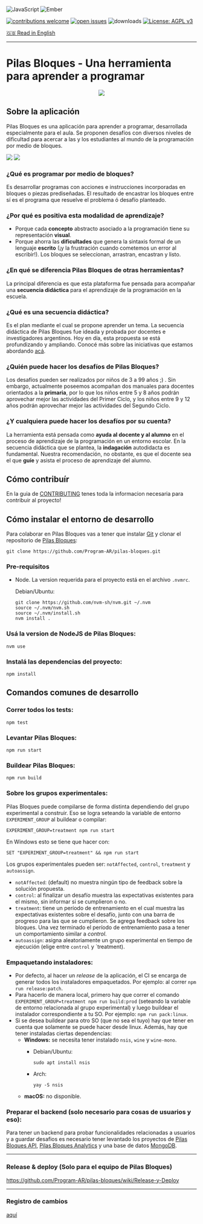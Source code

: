 ![JavaScript](https://img.shields.io/badge/javascript-%23323330.svg?style=for-the-badge&logo=javascript&logoColor=%23F7DF1E)
![Ember](https://img.shields.io/badge/ember-1C1E24?style=for-the-badge&logo=ember.js&logoColor=#D04A37)

[![contributions welcome](https://img.shields.io/badge/contributions-welcome-brightgreen.svg?style=flat)](https://github.com/Program-AR/pilas-bloques/issues)
[![open issues](https://badgen.net/github/open-issues/Program-AR/pilas-bloques)](https://github.com/Program-AR/pilas-bloques/issues)
![downloads](https://img.shields.io/github/downloads/Program-AR/pilas-bloques/total.svg)
[![License: AGPL v3](https://img.shields.io/badge/License-AGPL_v3-blue.svg)](https://www.gnu.org/licenses/agpl-3.0)

[:gb: Read in English](https://github.com/Program-AR/pilas-bloques/blob/develop/README_en.md)
_____________

# Pilas Bloques - Una herramienta para aprender a programar

<p align="center">
  <img src="https://pilasbloques.program.ar/online/imagenes/main-logo.png"/>
</p>

## Sobre la aplicación

Pilas Bloques es una aplicación para aprender a programar, desarrollada especialmente para el aula. 
Se proponen desafíos con diversos niveles de dificultad para acercar a las y los estudiantes al mundo de la programación por medio de bloques. 

![](https://github.com/Program-AR/pilas-bloques/blob/master/screenshots/desafios.png)
![](https://github.com/Program-AR/pilas-bloques/blob/master/screenshots/editor.png)

### ¿Qué es programar por medio de bloques? 

Es desarrollar programas con acciones e instrucciones incorporadas en bloques o piezas prediseñadas. El resultado de encastrar los bloques entre sí es el programa que resuelve el problema ó desafío planteado. 

### ¿Por qué es positiva esta modalidad de aprendizaje? 

* Porque cada **concepto** abstracto asociado a la programación tiene su representación **visual**.
* Porque ahorra las **dificultades** que genera la sintaxis formal de un lenguaje **escrito** (¡y la frustración cuando cometemos un error al escribir!). Los bloques se seleccionan, arrastran, encastran y listo.

### ¿En qué se diferencia Pilas Bloques de otras herramientas? 

La principal diferencia es que esta plataforma fue pensada para acompañar una **secuencia didáctica** para el aprendizaje de la programación en la escuela. 

### ¿Qué es una secuencia didáctica?

Es el plan mediante el cual se propone aprender un tema. La secuencia didáctica de Pilas Bloques fue ideada y probada por docentes e investigadores argentinos. Hoy en día, esta propuesta se está profundizando y ampliando. Conocé más sobre las iniciativas que estamos abordando [acá](https://program.ar/mision/). 

### ¿Quién puede hacer los desafíos de Pilas Bloques? 

Los desafíos pueden ser realizados por niños de 3 a 99 años ;) . Sin embargo, actualmente poseemos acompañan dos manuales para docentes orientados a la **primaria**, por lo que los niños entre 5 y 8 años podrán aprovechar mejor las actividades del Primer Ciclo, y los niños entre 9 y 12 años podrán aprovechar mejor las actividades del Segundo Ciclo. 

### ¿Y cualquiera puede hacer los desafíos por su cuenta?

La herramienta está pensada como **ayuda al docente y al alumno** en el proceso de aprendizaje de la programación en un entorno escolar. En la secuencia didáctica que se plantea, la **indagación** autodidacta es fundamental. Nuestra recomendación, no obstante, es que el docente sea el que **guíe** y asista el proceso de aprendizaje del alumno. 


## Cómo contribuír

En la guia de [CONTRIBUTING](https://github.com/Program-AR/pilas-bloques/blob/develop/CONTRIBUTING.md) tenes toda la informacion necesaria para contribuir al proyecto!

## Cómo instalar el entorno de desarrollo

Para colaborar en Pilas Bloques vas a tener que instalar [Git](https://git-scm.com/) y clonar el repositorio de [Pilas Bloques](https://github.com/Program-AR/pilas-bloques):

```
git clone https://github.com/Program-AR/pilas-bloques.git
```

### Pre-requisitos
  
* Node. La version requerida para el proyecto está en el archivo `.nvmrc`.

  Debian/Ubuntu:
  ```
  git clone https://github.com/nvm-sh/nvm.git ~/.nvm
  source ~/.nvm/nvm.sh
  source ~/.nvm/install.sh
  nvm install .
  ```

### Usá la version de NodeJS de Pilas Bloques:
```
nvm use
```
  
### Instalá las dependencias del proyecto:
```
npm install
```

## Comandos comunes de desarrollo

### Correr todos los tests:
```
npm test
```

### Levantar Pilas Bloques:
```
npm run start
```

### Buildear Pilas Bloques:

```
npm run build
```

### Sobre los grupos experimentales:

Pilas Bloques puede compilarse de forma distinta dependiendo del grupo experimental a construir. Eso se logra seteando la variable de entorno `EXPERIMENT_GROUP` al buildear o compilar:

```
EXPERIMENT_GROUP=treatment npm run start
```

En Windows esto se tiene que hacer con:
```
SET "EXPERIMENT_GROUP=treatment" && npm run start
```

Los grupos experimentales pueden ser: `notAffected`, `control`, `treatment` y `autoassign`.

- `notAffected`: (default) no muestra ningún tipo de feedback sobre la solución propuesta.
- `control`: al finalizar un desafío muestra las expectativas existentes para el mismo, sin informar si se cumplieron o no.
- `treatment`: tiene un período de entrenamiento en el cual muestra las expectativas existentes sobre el desafío, junto con una barra de progreso para las que se cumplieron. Se agrega feedback sobre los bloques. Una vez terminado el período de entrenamiento pasa a tener un comportamiento similar a *control*.
- `autoassign`: asigna aleatoriamente un grupo experimental en tiempo de ejecución (elige entre `control` y `treatment).

### Empaquetando instaladores:

- Por defecto, al hacer un _release_ de la aplicación, el CI se encarga de generar todos los instaladores empaquetados. Por ejemplo: al correr `npm run release:patch`.
- Para hacerlo de manera local, primero hay que correr el comando `EXPERIMENT_GROUP=treatment npm run build:prod` (seteando la variable de entorno relacionada al grupo experimental) y luego buildear el instalador correspondiente a tu SO. Por ejemplo: `npm run pack:linux`.
- Si se desea buildear para otro SO (que no sea el tuyo) hay que tener en cuenta que solamente se puede hacer desde linux. Además, hay que tener instaladas ciertas dependencias:
  - **Windows:** se necesita tener instalado `nsis`, `wine` y `wine-mono`.
    - Debian/Ubuntu:

      ```
      sudo apt install nsis
      ```
    - Arch:

      ```
      yay -S nsis
      ```
  - **macOS:** no disponible.

### Preparar el backend (solo necesario para cosas de usuarios y eso):

Para tener un backend para probar funcionalidades relacionadas a usuarios y a guardar desafios es necesario tener levantado los proyectos de [Pilas Bloques API](https://github.com/Program-AR/pilas-bloques-api), [Pilas Bloques Analytics](https://github.com/Program-AR/pilas-bloques-analytics) y una base de datos [MongoDB](https://www.mongodb.com/).

_____________

### Release & deploy (Solo para el equipo de Pilas Bloques)
https://github.com/Program-AR/pilas-bloques/wiki/Release-y-Deploy

_____________

### Registro de cambios
[aquí](notasDeVersion.md)
